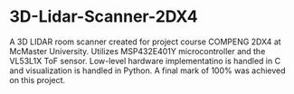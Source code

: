 # 3D-Lidar-Scanner-2DX4
A 3D LIDAR room scanner created for project course COMPENG 2DX4 at McMaster University. Utilizes MSP432E401Y microcontroller and the VL53L1X ToF sensor. Low-level hardware implementatino is handled in C and visualization is handled in Python. A final mark of 100% was achieved on this project.

